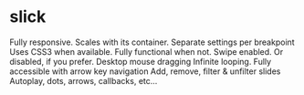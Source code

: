 # slick
Fully responsive. Scales with its container. Separate settings per breakpoint Uses CSS3 when available. Fully functional when not. Swipe enabled. Or disabled, if you prefer. Desktop mouse dragging Infinite looping. Fully accessible with arrow key navigation Add, remove, filter &amp; unfilter slides Autoplay, dots, arrows, callbacks, etc...
